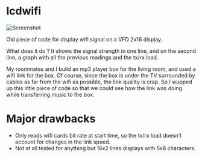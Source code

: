 lcdwifi
=======

![Screenshot](https://raw.github.com/eskil/lcdwifi/master/lcdwifi.jpg)

Old piece of code for display wifi signal on a VFD 2x16 display.

What does it do ? It shows the signal strength in one line, and on the
second line, a graph with all the previous readings and the tx/rx
load.

My roommates and I build an mp3 player box for the living room, and
used a wifi link for the box. Of course, since the box is under the TV
surrounded by cables as far from the wifi as possible, the link
quality is crap. So I wupped up this little piece of code so that we
could see how the link was doing while transferring music to the box.

Major drawbacks
===============

* Only reads wifi cards bit rate at start time, so the tx/rx load doesn't account for changes in the link speed.  
* Not at all tested for anything but 16x2 lines displays with 5x8 characters.
